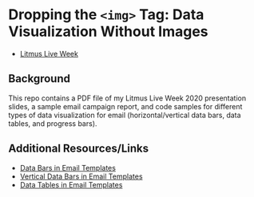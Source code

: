 # Dropping the `<img>` Tag: Data Visualization Without Images

* [Litmus Live Week](https://www.litmus.com/conference/week/)

## Background

This repo contains a PDF file of my Litmus Live Week 2020 presentation slides, a sample email campaign report, and code samples for different types of data visualization for email (horizontal/vertical data bars, data tables, and progress bars).

## Additional Resources/Links

* [Data Bars in Email Templates](https://github.com/bdjang/data-bars-email-templates)
* [Vertical Data Bars in Email Templates](https://github.com/bdjang/vertical-bars-email-templates)
* [Data Tables in Email Templates](https://github.com/bdjang/data-email-templates)